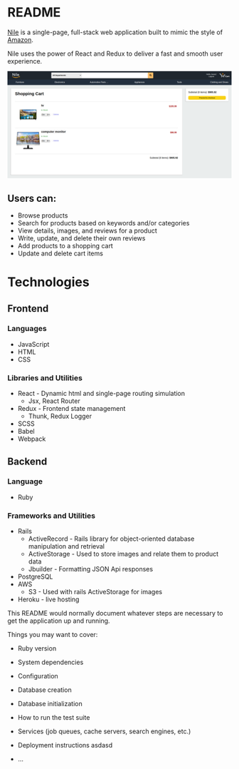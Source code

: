 # README

[Nile](https://nile-fullstack.herokuapp.com/#/) is a single-page, full-stack web application built to mimic the style of [Amazon](https://www.amazon.com/).

Nile uses the power of React and Redux to deliver a fast and smooth user experience.

![Nile](https://github.com/SymmetricInDesign/Nile/blob/main/Screenshot%202021-07-16%20093612.png "Nile")

## Users can:
* Browse products
* Search for products based on keywords and/or categories
* View details, images, and reviews for a product
* Write, update, and delete their own reviews
* Add products to a shopping cart
* Update and delete cart items

# Technologies
## Frontend
### Languages
* JavaScript 
* HTML 
* CSS
### Libraries and Utilities
* React - Dynamic html and single-page routing simulation
   * Jsx, React Router
* Redux - Frontend state management
   * Thunk, Redux Logger
* SCSS
* Babel
* Webpack

## Backend
### Language
* Ruby
### Frameworks and Utilities
* Rails
   * ActiveRecord - Rails library for object-oriented database manipulation and retrieval
   * ActiveStorage - Used to store images and relate them to product data
   * Jbuilder - Formatting JSON Api responses
* PostgreSQL
* AWS
   * S3 - Used with rails ActiveStorage for images
* Heroku - live hosting

This README would normally document whatever steps are necessary to get the
application up and running.

Things you may want to cover:

* Ruby version

* System dependencies

* Configuration

* Database creation

* Database initialization

* How to run the test suite

* Services (job queues, cache servers, search engines, etc.)

* Deployment instructions
asdasd
* ...

